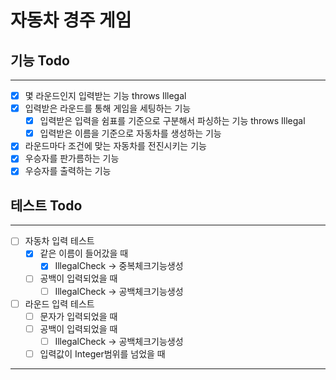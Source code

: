 # 자동차 경주 게임

## 기능 Todo

---

- [x] 몇 라운드인지 입력받는 기능 throws Illegal
- [x] 입력받은 라운드를 통해 게임을 세팅하는 기능
    - [x] 입력받은 입력을 쉼표를 기준으로 구분해서 파싱하는 기능 throws Illegal
    - [x] 입력받은 이름을 기준으로 자동차를 생성하는 기능
- [x] 라운드마다 조건에 맞는 자동차를 전진시키는 기능
- [x] 우승자를 판가름하는 기능
- [x] 우승자를 출력하는 기능

## 테스트 Todo

---

- [ ] 자동차 입력 테스트
    - [x] 같은 이름이 들어갔을 때
        - [x] IllegalCheck -> 중복체크기능생성
    - [ ] 공백이 입력되었을 때
        - [ ] IllegalCheck -> 공백체크기능생성
- [ ] 라운드 입력 테스트
    - [ ] 문자가 입력되었을 때
    - [ ] 공백이 입력되었을 때
        - [ ] IllegalCheck -> 공백체크기능생성
    - [ ] 입력값이 Integer범위를 넘었을 때

---
